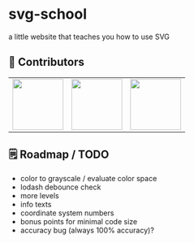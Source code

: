 # svg-school

a little website that teaches you how to use SVG

## 👥 Contributors

<table>
    <tr>
        <td>
            <a href="https://github.com/FlorianFe">
                <img width="100" src="https://avatars.githubusercontent.com/u/19766850?v=4">
            </a>
        </td>
        <td>
            <a href="https://github.com/TobiObeck">
                <img width="100" src="https://avatars.githubusercontent.com/u/13554426?v=4">
            </a>
        </td>
        <td>
            <a href="https://github.com/mankinskin">
                <img width="100" src="https://avatars.githubusercontent.com/u/20745737?v=4">
            </a>
        </td>
    </tr>
</table>

## 🗒 Roadmap / TODO

- color to grayscale / evaluate color space
- lodash debounce check
- more levels
- info texts
- coordinate system numbers
- bonus points for minimal code size
- accuracy bug (always 100% accuracy)?
